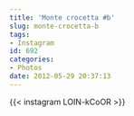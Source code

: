 ```yaml
---
title: 'Monte crocetta #b'
slug: monte-crocetta-b
tags:
- Instagram
id: 692
categories:
- Photos
date: 2012-05-29 20:37:13
---
```


{{< instagram LOIN-kCoOR >}}

